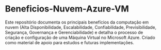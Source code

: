 # Beneficios-Nuvem-Azure-VM
Este repositório documenta os principais benefícios da computação em nuvem (Alta Disponibilidade, Escalabilidade, Confiabilidade, Previsibilidade, Segurança, Governança e Gerenciabilidade) e detalha o processo de criação e configuração de uma Máquina Virtual no Microsoft Azure. Criado como material de apoio para estudos e futuras implementações.
